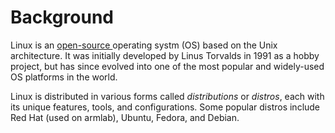# Background

Linux is an [open-source ](https://www.redhat.com/en/topics/open-source/what-is-open-source)operating systm (OS) based on the Unix architecture. It was initially developed by Linus Torvalds in 1991 as a hobby project, but has since evolved into one of the most popular and widely-used OS platforms in the world.

Linux is distributed in various forms called _distributions_ or _distros_, each with its unique features, tools, and configurations. Some popular distros include Red Hat (used on armlab), Ubuntu, Fedora, and Debian.
